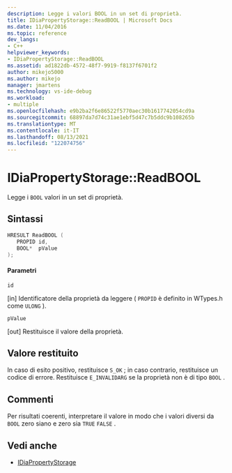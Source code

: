 ```yaml
---
description: Legge i valori BOOL in un set di proprietà.
title: IDiaPropertyStorage::ReadBOOL | Microsoft Docs
ms.date: 11/04/2016
ms.topic: reference
dev_langs:
- C++
helpviewer_keywords:
- IDiaPropertyStorage::ReadBOOL
ms.assetid: ad1822db-4572-48f7-9919-f8137f6701f2
author: mikejo5000
ms.author: mikejo
manager: jmartens
ms.technology: vs-ide-debug
ms.workload:
- multiple
ms.openlocfilehash: e9b2ba2f6e86522f5770aec30b1617742054cd9a
ms.sourcegitcommit: 68897da7d74c31ae1ebf5d47c7b5ddc9b108265b
ms.translationtype: MT
ms.contentlocale: it-IT
ms.lasthandoff: 08/13/2021
ms.locfileid: "122074756"
---
```

# <a name="idiapropertystoragereadbool"></a>IDiaPropertyStorage::ReadBOOL
Legge i `BOOL` valori in un set di proprietà.

## <a name="syntax"></a>Sintassi

```C++
HRESULT ReadBOOL ( 
   PROPID id,
   BOOL*  pValue
);
```

#### <a name="parameters"></a>Parametri
 `id`

[in] Identificatore della proprietà da leggere ( `PROPID` è definito in WTypes.h come `ULONG` ).

 `pValue`

[out] Restituisce il valore della proprietà.

## <a name="return-value"></a>Valore restituito
 In caso di esito positivo, restituisce `S_OK` ; in caso contrario, restituisce un codice di errore. Restituisce `E_INVALIDARG` se la proprietà non è di tipo `BOOL` .

## <a name="remarks"></a>Commenti
 Per risultati coerenti, interpretare il valore in modo che i valori diversi da `BOOL` zero siano e zero sia `TRUE` `FALSE` .

## <a name="see-also"></a>Vedi anche
- [IDiaPropertyStorage](../../debugger/debug-interface-access/idiapropertystorage.md)
